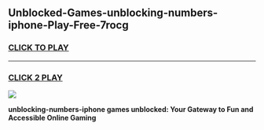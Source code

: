 
## Unblocked-Games-unblocking-numbers-iphone-Play-Free-7rocg
<h3>
<a href="https://premium76.site?title=unblocking-numbers-iphone&ref=23A">CLICK TO PLAY</a></h3>
<hr>

<h3>
<a href="https://premium76.site?title=unblocking-numbers-iphone&ref=23A">CLICK 2 PLAY</a>
  
</h3>

<a href="https://premium76.site?title=unblocking-numbers-iphone&ref=23A"><img src="https://clearcache.store/games.png"></a>


**unblocking-numbers-iphone games unblocked: Your Gateway to Fun and Accessible Online Gaming**
